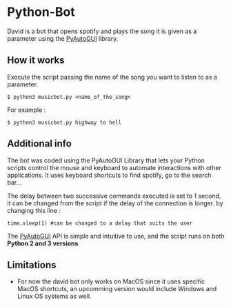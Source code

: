 # Python-Bot
David is a bot that opens spotify and plays the song it is given as a parameter using the [PyAutoGUI](https://pyautogui.readthedocs.io/en/latest/index.html) library.

## How it works
Execute the script passing the name of the song you want to listen to as a parameter. 
``` 
$ python3 musicbot.py <name_of_the_song> 
```
For example :
```
$ python3 musicbot.py highway to hell
```
## Additional info
The bot was coded using the PyAutoGUI Library that lets your Python scripts control the mouse and keyboard to automate interactions with other applications. It uses keyboard shortcuts to find spotify, go to the search bar...

The delay between two successive commands executed is set to 1 second, it can be changed from the script if the delay of the connection is longer. by changing this line :
```
time.sleep(1) #can be changed to a delay that suits the user
```
The  [PyAutoGUI](https://pyautogui.readthedocs.io/en/latest/index.html)  API is simple and intuitive to use, and the script runs on both **Python 2 and 3 versions**
## Limitations
- For now the david bot only works on MacOS since it uses specific MacOS shortcuts, an upcomming version would include Windows and Linux OS systems as well.
